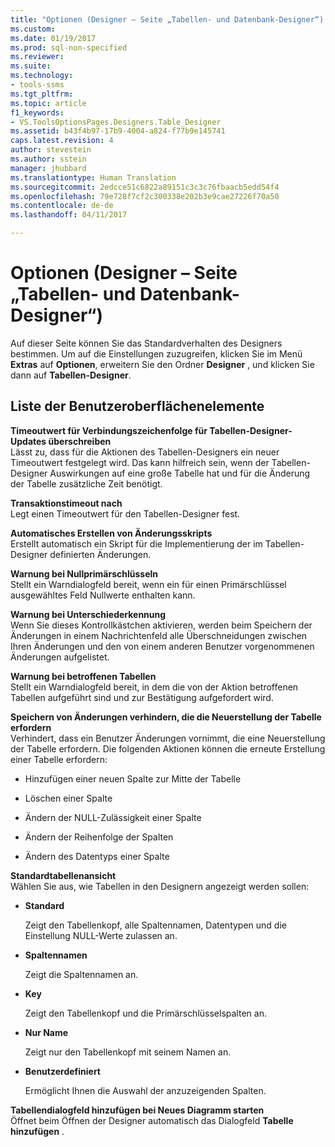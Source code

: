 ```yaml
---
title: "Optionen (Designer – Seite „Tabellen- und Datenbank-Designer“) | Microsoft-Dokumentation"
ms.custom: 
ms.date: 01/19/2017
ms.prod: sql-non-specified
ms.reviewer: 
ms.suite: 
ms.technology:
- tools-ssms
ms.tgt_pltfrm: 
ms.topic: article
f1_keywords:
- VS.ToolsOptionsPages.Designers.Table_Designer
ms.assetid: b43f4b97-17b9-4004-a824-f77b9e145741
caps.latest.revision: 4
author: stevestein
ms.author: sstein
manager: jhubbard
ms.translationtype: Human Translation
ms.sourcegitcommit: 2edcce51c6822a89151c3c3c76fbaacb5edd54f4
ms.openlocfilehash: 79e728f7cf2c300338e202b3e9cae27226f70a50
ms.contentlocale: de-de
ms.lasthandoff: 04/11/2017

---
```

# <a name="options-designers---table-and-database-designers-page"></a>Optionen (Designer – Seite „Tabellen- und Datenbank-Designer“)
Auf dieser Seite können Sie das Standardverhalten des Designers bestimmen. Um auf die Einstellungen zuzugreifen, klicken Sie im Menü **Extras** auf **Optionen**, erweitern Sie den Ordner **Designer** , und klicken Sie dann auf **Tabellen-Designer**.  
  
## <a name="uielement-list"></a>Liste der Benutzeroberflächenelemente  
**Timeoutwert für Verbindungszeichenfolge für Tabellen-Designer-Updates überschreiben**  
Lässt zu, dass für die Aktionen des Tabellen-Designers ein neuer Timeoutwert festgelegt wird. Das kann hilfreich sein, wenn der Tabellen-Designer Auswirkungen auf eine große Tabelle hat und für die Änderung der Tabelle zusätzliche Zeit benötigt.  
  
**Transaktionstimeout nach**  
Legt einen Timeoutwert für den Tabellen-Designer fest.  
  
**Automatisches Erstellen von Änderungsskripts**  
Erstellt automatisch ein Skript für die Implementierung der im Tabellen-Designer definierten Änderungen.  
  
**Warnung bei Nullprimärschlüsseln**  
Stellt ein Warndialogfeld bereit, wenn ein für einen Primärschlüssel ausgewähltes Feld Nullwerte enthalten kann.  
  
**Warnung bei Unterschiederkennung**  
Wenn Sie dieses Kontrollkästchen aktivieren, werden beim Speichern der Änderungen in einem Nachrichtenfeld alle Überschneidungen zwischen Ihren Änderungen und den von einem anderen Benutzer vorgenommenen Änderungen aufgelistet.  
  
**Warnung bei betroffenen Tabellen**  
Stellt ein Warndialogfeld bereit, in dem die von der Aktion betroffenen Tabellen aufgeführt sind und zur Bestätigung aufgefordert wird.  
  
**Speichern von Änderungen verhindern, die die Neuerstellung der Tabelle erfordern**  
Verhindert, dass ein Benutzer Änderungen vornimmt, die eine Neuerstellung der Tabelle erfordern. Die folgenden Aktionen können die erneute Erstellung einer Tabelle erfordern:  
  
-   Hinzufügen einer neuen Spalte zur Mitte der Tabelle  
  
-   Löschen einer Spalte  
  
-   Ändern der NULL-Zulässigkeit einer Spalte  
  
-   Ändern der Reihenfolge der Spalten  
  
-   Ändern des Datentyps einer Spalte  
  
**Standardtabellenansicht**  
Wählen Sie aus, wie Tabellen in den Designern angezeigt werden sollen:  
  
-   **Standard**  
  
    Zeigt den Tabellenkopf, alle Spaltennamen, Datentypen und die Einstellung NULL-Werte zulassen an.  
  
-   **Spaltennamen**  
  
    Zeigt die Spaltennamen an.  
  
-   **Key**  
  
    Zeigt den Tabellenkopf und die Primärschlüsselspalten an.  
  
-   **Nur Name**  
  
    Zeigt nur den Tabellenkopf mit seinem Namen an.  
  
-   **Benutzerdefiniert**  
  
    Ermöglicht Ihnen die Auswahl der anzuzeigenden Spalten.  
  
**Tabellendialogfeld hinzufügen bei Neues Diagramm starten**  
Öffnet beim Öffnen der Designer automatisch das Dialogfeld **Tabelle hinzufügen** .  
  

